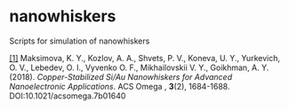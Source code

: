 # nanowhiskers
Scripts for simulation of nanowhiskers

[[1]](https://pubs.acs.org/doi/10.1021/acsomega.7b01640) Maksimova, K. Y., Kozlov, A. A., Shvets, P. V., Koneva, U. Y., Yurkevich, O. V., Lebedev, O. I., Vyvenko O. F., Mikhailovskii V. Y., Goikhman, A. Y. (2018). *Copper-Stabilized Si/Au Nanowhiskers for Advanced Nanoelectronic Applications*. ACS Omega , **3**(2), 1684-1688. DOI:10.1021/acsomega.7b01640
